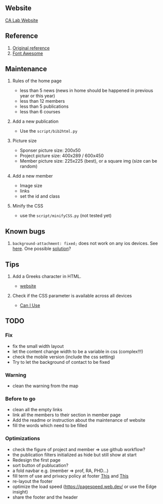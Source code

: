 ## Website
[CA Lab Website](https://chunyen-chen.github.io/Calab-new-web.github.io/)


## Reference
1. [Original reference](https://github.com/learning-zone/website-templates)
1. [Font Awesome](https://fontawesome.com/v6/download)


## Maintenance
1. Rules of the home page
   * less than 5 news (news in home should be happened in previous year or this year)
   * less than 12 members
   * less than 5 publications
   * less than 6 courses

1. Add a new publication
   * Use the `script/bib2html.py`

1. Picture size
   * Sponser picture size: 200x50
   * Project picture size: 400x289 / 600x450
   * Member  picture size: 225x225 (best), or a square img (size can be random)

1. Add a new member
   * Image size
   * links
   * set the id and class

1. Minify the CSS
   * use the `script/minifyCSS.py` (not tested yet)

## Known bugs
1. `background-attachment: fixed;` does not work on any ios devices. See [here](https://caniuse.com/?search=background-attachment%3A).
One possible [solution](https://stackoverflow.com/questions/26372127/background-fixed-no-repeat-not-working-on-mobile)?

## Tips
1. Add a Greeks character in HTML.
   * [website](https://www.thoughtco.com/html-codes-greek-characters-4062212)

1. Check if the CSS parameter is available across all devices
   * [Can I Use](https://caniuse.com/)

## TODO
### Fix
* fix the small width layout
* let the content change width to be a variable in css (complex!!!)
* check the mobile version (include the css setting)
* Try to let the background of contact to be fixed

### Warning
* clean the warning from the map

### Before to go
* clean all the empty links
* link all the members to their section in member page
* Add the readme or instruction about the maintenance of website
* fill the words which need to be filled

### Optimizations
* check the figure of project and member => use github workflow?
* the publication filters initialized as hide but still show at start
* Redesign the first page
* sort button of publucation?
* a fold navbar e.g. (member => prof, RA, PHD...)
* fill term of use and privacy policy at footer [This](https://www.termsofusegenerator.net) and  [This](https://termify.io/privacy-policy-generator?gad_source=1&gclid=CjwKCAiAopuvBhBCEiwAm8jaMSbkpk0Mk7J4fZngmu3RuioKEHaxlYKaBKgx_55PW-REAaizBIze5BoC0NIQAvD_BwE)
* re-layout the footer
* optimize the load speed (https://pagespeed.web.dev/ or use the Edge insight)
* share the footer and the header
